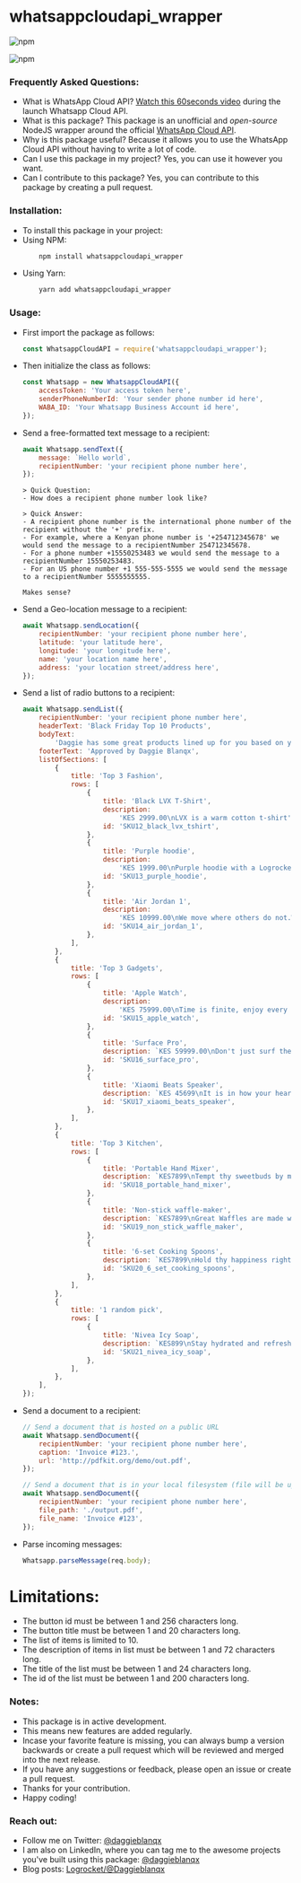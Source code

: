 # whatsappcloudapi_wrapper

![npm](https://img.shields.io/npm/v/whatsappcloudapi_wrapper)

<!-- ![npm bundle size](https://img.shields.io/bundlephobia/min/whatsappcloudapi_wrapper) -->

![npm](https://img.shields.io/npm/dw/whatsappcloudapi_wrapper)

### Frequently Asked Questions:

-   What is WhatsApp Cloud API? [Watch this 60seconds video](https://www.youtube.com/watch?v=LaHnC7emQNM) during the launch Whatsapp Cloud API.
-   What is this package? This package is an unofficial and _open-source_ NodeJS wrapper around the official [WhatsApp Cloud API](https://developers.facebook.com/docs/whatsapp/cloud-api).
-   Why is this package useful? Because it allows you to use the WhatsApp Cloud API without having to write a lot of code.
-   Can I use this package in my project? Yes, you can use it however you want.
-   Can I contribute to this package? Yes, you can contribute to this package by creating a pull request.

### Installation:

-   To install this package in your project:
-   Using NPM:
    ```js
        npm install whatsappcloudapi_wrapper
    ```
-   Using Yarn:
    ```js
        yarn add whatsappcloudapi_wrapper
    ```

### Usage:

-   First import the package as follows:

    ```js
    const WhatsappCloudAPI = require('whatsappcloudapi_wrapper');
    ```

-   Then initialize the class as follows:

    ```js
    const Whatsapp = new WhatsappCloudAPI({
        accessToken: 'Your access token here',
        senderPhoneNumberId: 'Your sender phone number id here',
        WABA_ID: 'Your Whatsapp Business Account id here',
    });
    ```

-   Send a free-formatted text message to a recipient:

    ```js
    await Whatsapp.sendText({
        message: `Hello world`,
        recipientNumber: 'your recipient phone number here',
    });
    ```

        > Quick Question: 
        - How does a recipient phone number look like?

        > Quick Answer: 
        - A recipient phone number is the international phone number of the recipient without the '+' prefix. 
        - For example, where a Kenyan phone number is '+254712345678' we would send the message to a recipientNumber 254712345678.
        - For a phone number +15550253483 we would send the message to a recipientNumber 15550253483. 
        - For an US phone number +1 555-555-5555 we would send the message to a recipientNumber 5555555555.
    
        Makes sense? 
    



-   Send a Geo-location message to a recipient:

    ```js
    await Whatsapp.sendLocation({
        recipientNumber: 'your recipient phone number here',
        latitude: 'your latitude here',
        longitude: 'your longitude here',
        name: 'your location name here',
        address: 'your location street/address here',
    });
    ```

-   Send a list of radio buttons to a recipient:

    ```js
    await Whatsapp.sendList({
        recipientNumber: 'your recipient phone number here',
        headerText: 'Black Friday Top 10 Products',
        bodyText:
            'Daggie has some great products lined up for you based on your previous shopping history.\nPlease select one of the products below.',
        footerText: 'Approved by Daggie Blanqx',
        listOfSections: [
            {
                title: 'Top 3 Fashion',
                rows: [
                    {
                        title: 'Black LVX T-Shirt',
                        description:
                            'KES 2999.00\nLVX is a warm cotton t-shirt',
                        id: 'SKU12_black_lvx_tshirt',
                    },
                    {
                        title: 'Purple hoodie',
                        description:
                            'KES 1999.00\nPurple hoodie with a Logrocket logo',
                        id: 'SKU13_purple_hoodie',
                    },
                    {
                        title: 'Air Jordan 1',
                        description:
                            'KES 10999.00\nWe move where others do not.Wanna fly?',
                        id: 'SKU14_air_jordan_1',
                    },
                ],
            },
            {
                title: 'Top 3 Gadgets',
                rows: [
                    {
                        title: 'Apple Watch',
                        description:
                            'KES 75999.00\nTime is finite, enjoy every second of it',
                        id: 'SKU15_apple_watch',
                    },
                    {
                        title: 'Surface Pro',
                        description: `KES 59999.00\nDon't just surf the web, surf the world`,
                        id: 'SKU16_surface_pro',
                    },
                    {
                        title: 'Xiaomi Beats Speaker',
                        description: `KES 45699\nIt is in how your heartbeats, the way Xiaomi Beats.`,
                        id: 'SKU17_xiaomi_beats_speaker',
                    },
                ],
            },
            {
                title: 'Top 3 Kitchen',
                rows: [
                    {
                        title: 'Portable Hand Mixer',
                        description: `KES7899\nTempt thy sweetbuds by mixing your favorite food uniformly.`,
                        id: 'SKU18_portable_hand_mixer',
                    },
                    {
                        title: 'Non-stick waffle-maker',
                        description: `KES7899\nGreat Waffles are made with the best ingredients.`,
                        id: 'SKU19_non_stick_waffle_maker',
                    },
                    {
                        title: '6-set Cooking Spoons',
                        description: `KES7899\nHold thy happiness right.`,
                        id: 'SKU20_6_set_cooking_spoons',
                    },
                ],
            },
            {
                title: '1 random pick',
                rows: [
                    {
                        title: 'Nivea Icy Soap',
                        description: `KES899\nStay hydrated and refreshed. Nourish your skin.`,
                        id: 'SKU21_nivea_icy_soap',
                    },
                ],
            },
        ],
    });
    ```

-   Send a document to a recipient:

    ```js
    // Send a document that is hosted on a public URL
    await Whatsapp.sendDocument({
        recipientNumber: 'your recipient phone number here',
        caption: 'Invoice #123.',
        url: 'http://pdfkit.org/demo/out.pdf',
    });

    // Send a document that is in your local filesystem (file will be uploaded to the WhatsApp server first before it is sent).
    await Whatsapp.sendDocument({
        recipientNumber: 'your recipient phone number here',
        file_path: './output.pdf',
        file_name: 'Invoice #123',
    });
    ```

-   Parse incoming messages:

    ```js
    Whatsapp.parseMessage(req.body);
    ```

# Limitations:

-   The button id must be between 1 and 256 characters long.
-   The button title must be between 1 and 20 characters long.
-   The list of items is limited to 10.
-   The description of items in list must be between 1 and 72 characters long.
-   The title of the list must be between 1 and 24 characters long.
-   The id of the list must be between 1 and 200 characters long.


### Notes:
-   This package is in active development.
-   This means new features are added regularly.
-   Incase your favorite feature is missing, you can always bump a version backwards or create a pull request which will be reviewed and merged into the next release.
-   If you have any suggestions or feedback, please open an issue or create a pull request.
-   Thanks for your contribution.
-   Happy coding!

### Reach out:

-   Follow me on Twitter: [@daggieblanqx](https://twitter.com/daggieblanqx)
-   I am also on LinkedIn, where you can tag me to the awesome projects you've built using this package: [@daggieblanqx](https://www.linkedin.com/in/daggieblanqx/)
-   Blog posts: [Logrocket/@Daggieblanqx](https://blog.logrocket.com/author/daggieblanqx/)
